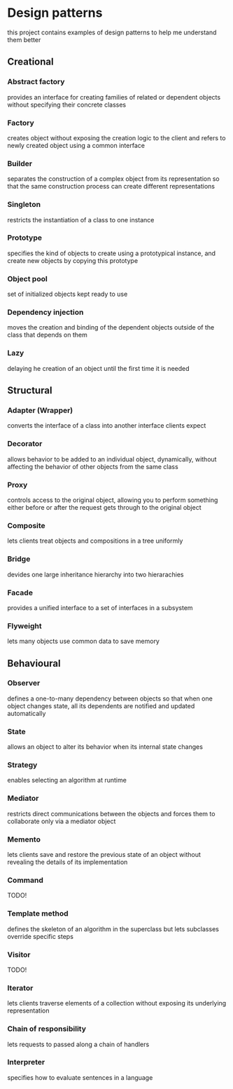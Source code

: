 # Design patterns
this project contains examples of design patterns to help me understand them better

## Creational

### Abstract factory
provides an interface for creating families of related or dependent objects without specifying their concrete classes

### Factory
creates object without exposing the creation logic to the client and refers to newly created object using a common interface

### Builder
separates the construction of a complex object from its representation so that the same construction process can create different representations

### Singleton
restricts the instantiation of a class to one instance

### Prototype
specifies the kind of objects to create using a prototypical instance, and create new objects by copying this prototype

### Object pool
set of initialized objects kept ready to use

### Dependency injection
moves the creation and binding of the dependent objects outside of the class that depends on them

### Lazy
delaying he creation of an object until the first time it is needed

## Structural

### Adapter (Wrapper)
converts the interface of a class into another interface clients expect

### Decorator
allows behavior to be added to an individual object, dynamically, without affecting the behavior of other objects from the same class

### Proxy
controls access to the original object, allowing you to perform something either before or after the request gets through to the original object

### Composite
lets clients treat objects and compositions in a tree uniformly

### Bridge
devides one large inheritance hierarchy into two hierarachies

### Facade
provides a unified interface to a set of interfaces in a subsystem

### Flyweight
lets many objects use common data to save memory

## Behavioural

### Observer
defines a one-to-many dependency between objects so that when one object changes state, all its dependents are notified and updated automatically

### State
allows an object to alter its behavior when its internal state changes

### Strategy
enables selecting an algorithm at runtime

### Mediator
restricts direct communications between the objects and forces them to collaborate only via a mediator object

### Memento
lets clients save and restore the previous state of an object without revealing the details of its implementation

### Command
TODO!

### Template method
defines the skeleton of an algorithm in the superclass but lets subclasses override specific steps

### Visitor
TODO!

### Iterator
lets clients traverse elements of a collection without exposing its underlying representation

### Chain of responsibility
lets requests to passed along a chain of handlers

### Interpreter
specifies how to evaluate sentences in a language